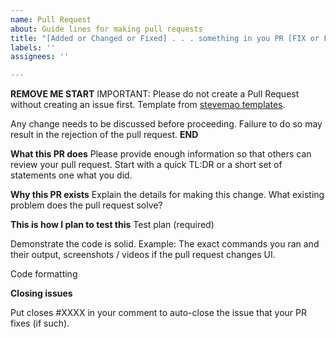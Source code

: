 ```yaml
---
name: Pull Request
about: Guide lines for making pull requests
title: "[Added or Changed or Fixed] . . . something in you PR [FIX or FEATURE]"
labels: ''
assignees: ''

---
```


**REMOVE ME START**
IMPORTANT: Please do not create a Pull Request without creating an issue first. Template from [stevemao templates](https://github.com/stevemao/github-issue-templates).

Any change needs to be discussed before proceeding. Failure to do so may result in the rejection of the pull request.
**END**

**What this PR does**
Please provide enough information so that others can review your pull request. Start with a quick TL:DR or a short set of statements one what you did.

**Why this PR exists**
Explain the details for making this change. What existing problem does the pull request solve?

**This is how I plan to test this**
Test plan (required)

Demonstrate the code is solid. Example: The exact commands you ran and their output, screenshots / videos if the pull request changes UI.

Code formatting

**Closing issues**

Put closes #XXXX in your comment to auto-close the issue that your PR fixes (if such).

